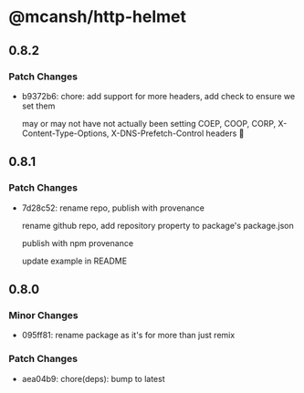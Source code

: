 # @mcansh/http-helmet

## 0.8.2

### Patch Changes

- b9372b6: chore: add support for more headers, add check to ensure we set them

  may or may not have not actually been setting COEP, COOP, CORP, X-Content-Type-Options, X-DNS-Prefetch-Control headers 😬

## 0.8.1

### Patch Changes

- 7d28c52: rename repo, publish with provenance

  rename github repo, add repository property to package's package.json

  publish with npm provenance

  update example in README

## 0.8.0

### Minor Changes

- 095ff81: rename package as it's for more than just remix

### Patch Changes

- aea04b9: chore(deps): bump to latest
